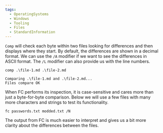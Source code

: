 ```yaml
---
tags:
  - OperatingSystems
  - Windows
  - Tooling
  - Files
  - StandardInformation
---
```

`Comp` will check each byte within two files looking for differences and then displays where they start. By default, the differences are shown in a decimal format. We can use the `/A` modifier if we want to see the differences in ASCII format. The `/L` modifier can also provide us with the line numbers.

```cmd-session
comp .\file-1.md .\file-2.md

Comparing .\file-1.md and .\file-2.md...
Files compare OK  
```

When FC performs its inspection, it is case-sensitive and cares more than just a byte-for-byte comparison. Below we will use a few files with many more characters and strings to test its functionality.

```cmd-session
fc passwords.txt modded.txt /N
```

The output from FC is much easier to interpret and gives us a bit more clarity about the differences between the files.
